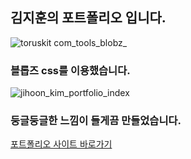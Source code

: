 ## 김지훈의 포트폴리오 입니다.
![toruskit com_tools_blobz_](https://user-images.githubusercontent.com/78772727/128680477-4f9b6c83-03b1-4e46-aa47-1c57c3c15ef6.png)
### 블롭즈 css를 이용했습니다.

![jihoon_kim_portfolio_index](https://user-images.githubusercontent.com/78772727/128680045-83aed67d-10c8-4617-97f8-194e21cbb6bf.png)

### 둥글둥글한 느낌이 들게끔 만들었습니다.
[포트폴리오 사이트 바로가기](https://wlgnsld1108.github.io/jihoon_kim_portfolio/)
